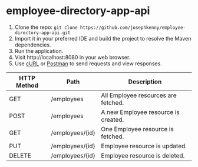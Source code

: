 # employee-directory-app-api

1. Clone the repo: ```git clone https://github.com/josephkenny/employee-directory-app-api.git```
2. Import it in your preferred IDE and build the project to resolve the Maven dependencies.
3. Run the application.
4. Visit http://localhost:8080 in your web browser.
5. Use [cURL](https://curl.haxx.se) or [Postman](https://www.postman.com) to send requests and view responses.

| HTTP Method | Path | Description |  
| ------------- | ------------- | ------------ |
| GET    | /employees | All Employee resources are fetched.
| POST   | /employees | A new Employee resource is created.
| GET    | /employees/{id} | One Employee resource is fetched.
| PUT    | /employees/{id} | Employee resource is updated.
| DELETE | /employees/{id} | Employee resource is deleted.
